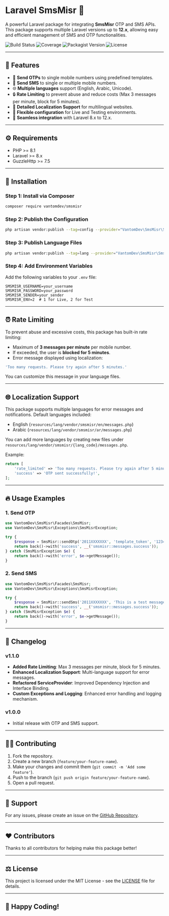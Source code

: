 
# Laravel SmsMisr 🚀

A powerful Laravel package for integrating **SmsMisr** OTP and SMS APIs. This package supports multiple Laravel versions up to **12.x**, allowing easy and efficient management of SMS and OTP functionalities.

![Build Status](https://img.shields.io/github/actions/workflow/status/vantomdev/laravel-smsmisr/test.yml?branch=main)
![Coverage](https://img.shields.io/codecov/c/github/vantomdev/laravel-smsmisr)
![Packagist Version](https://img.shields.io/packagist/v/vantomdev/smsmisr)
![License](https://img.shields.io/packagist/l/vantomdev/smsmisr)

---

## 🌟 Features

- 🔑 **Send OTPs** to single mobile numbers using predefined templates.
- 📲 **Send SMS** to single or multiple mobile numbers.
- 🌐 **Multiple languages** support (English, Arabic, Unicode).
- 🔒 **Rate Limiting** to prevent abuse and reduce costs (Max 3 messages per minute, block for 5 minutes).
- 📘 **Detailed Localization Support** for multilingual websites.
- 🔄 **Flexible configuration** for Live and Testing environments.
- 💎 **Seamless integration** with Laravel 8.x to 12.x.

---

## ⚙️ Requirements

- PHP >= 8.1
- Laravel >= 8.x
- GuzzleHttp >= 7.5

---

## 🚀 Installation

### Step 1: Install via Composer

```bash
composer require vantomdev/smsmisr
```

### Step 2: Publish the Configuration

```bash
php artisan vendor:publish --tag=config --provider="VantomDev\SmsMisr\SmsMisrServiceProvider"
```

### Step 3: Publish Language Files

```bash
php artisan vendor:publish --tag=lang --provider="VantomDev\SmsMisr\SmsMisrServiceProvider"
```

### Step 4: Add Environment Variables

Add the following variables to your `.env` file:

```env
SMSMISR_USERNAME=your_username
SMSMISR_PASSWORD=your_password
SMSMISR_SENDER=your_sender
SMSMISR_ENV=2  # 1 for Live, 2 for Test
```

---

## ⏰ Rate Limiting

To prevent abuse and excessive costs, this package has built-in rate limiting:

- Maximum of **3 messages per minute** per mobile number.
- If exceeded, the user is **blocked for 5 minutes**.
- Error message displayed using localization: 

```php
'Too many requests. Please try again after 5 minutes.'
```

You can customize this message in your language files.

---

## 🌐 Localization Support

This package supports multiple languages for error messages and notifications. Default languages included:

- English (`resources/lang/vendor/smsmisr/en/messages.php`)
- Arabic (`resources/lang/vendor/smsmisr/ar/messages.php`)

You can add more languages by creating new files under `resources/lang/vendor/smsmisr/{lang_code}/messages.php`.

Example:

```php
return [
    'rate_limited' => 'Too many requests. Please try again after 5 minutes.',
    'success' => 'OTP sent successfully!',
];
```

---

## 🔥 Usage Examples

### 1. Send OTP

```php
use VantomDev\SmsMisr\Facades\SmsMisr;
use VantomDev\SmsMisr\Exceptions\SmsMisrException;

try {
    $response = SmsMisr::sendOtp('2011XXXXXXX', 'template_token', '123456');
    return back()->with('success', __('smsmisr::messages.success'));
} catch (SmsMisrException $e) {
    return back()->with('error', $e->getMessage());
}
```

### 2. Send SMS

```php
use VantomDev\SmsMisr\Facades\SmsMisr;
use VantomDev\SmsMisr\Exceptions\SmsMisrException;

try {
    $response = SmsMisr::sendSms('2011XXXXXXX', 'This is a test message.', 1);
    return back()->with('success', __('smsmisr::messages.success'));
} catch (SmsMisrException $e) {
    return back()->with('error', $e->getMessage());
}
```

---

## 🎨 Changelog

### v1.1.0
- **Added Rate Limiting**: Max 3 messages per minute, block for 5 minutes.
- **Enhanced Localization Support**: Multi-language support for error messages.
- **Refactored ServiceProvider**: Improved Dependency Injection and Interface Binding.
- **Custom Exceptions and Logging**: Enhanced error handling and logging mechanism.

### v1.0.0
- Initial release with OTP and SMS support.

---

## 🧑‍💻 Contributing

1. Fork the repository.
2. Create a new branch (`feature/your-feature-name`).
3. Make your changes and commit them (`git commit -m 'Add some feature'`).
4. Push to the branch (`git push origin feature/your-feature-name`).
5. Open a pull request.

---

## 📧 Support

For any issues, please create an issue on the [GitHub Repository](https://github.com/ahmednaserdev/vantomdev-laravel-smsmisr/issues).

---

## ❤️ Contributors

Thanks to all contributors for helping make this package better!

---

## ⚖️ License

This project is licensed under the MIT License - see the [LICENSE](LICENSE) file for details.

---

## 🚀 Happy Coding!
